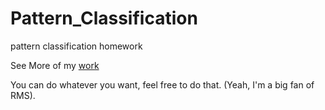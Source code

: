 Pattern_Classification
======================

pattern classification homework

See More of my [work](https://github.com/district10/homework) 


You can do whatever you want, feel free to do that. (Yeah, I'm a big fan of RMS).
